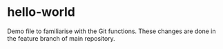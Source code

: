 # hello-world
Demo file to familiarise with the Git functions.
These changes are done in the feature branch of main repository.
